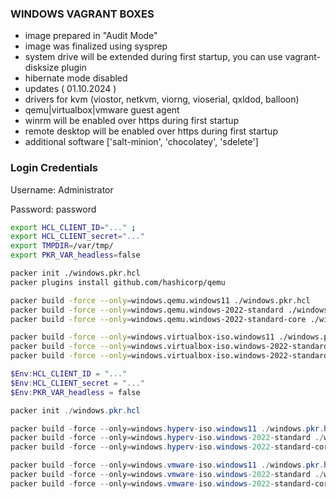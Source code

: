 ### WINDOWS VAGRANT BOXES

- image prepared in "Audit Mode"
- image was finalized using sysprep
- system drive will be extended during first startup, you can use vagrant-disksize plugin
- hibernate mode disabled
- updates ( 01.10.2024 )
- drivers for kvm (viostor, netkvm, viorng, vioserial, qxldod, balloon)
- qemu|virtualbox|vmware guest agent
- winrm will be enabled over https during first startup
- remote desktop will be enabled over https during first startup
- additional software ['salt-minion', 'chocolatey', 'sdelete']

### Login Credentials
Username: Administrator

Password: password


```bash
export HCL_CLIENT_ID="..." ; 
export HCL_CLIENT_secret="..."
export TMPDIR=/var/tmp/
export PKR_VAR_headless=false

packer init ./windows.pkr.hcl
packer plugins install github.com/hashicorp/qemu

packer build -force --only=windows.qemu.windows11 ./windows.pkr.hcl
packer build -force --only=windows.qemu.windows-2022-standard ./windows.pkr.hcl
packer build -force --only=windows.qemu.windows-2022-standard-core ./windows.pkr.hcl

packer build -force --only=windows.virtualbox-iso.windows11 ./windows.pkr.hcl
packer build -force --only=windows.virtualbox-iso.windows-2022-standard ./windows.pkr.hcl
packer build -force --only=windows.virtualbox-iso.windows-2022-standard-core ./windows.pkr.hcl
```

```powershell
$Env:HCL_CLIENT_ID = "..."
$Env:HCL_CLIENT_secret = "..."
$Env:PKR_VAR_headless = false

packer init ./windows.pkr.hcl

packer build -force --only=windows.hyperv-iso.windows11 ./windows.pkr.hcl
packer build -force --only=windows.hyperv-iso.windows-2022-standard ./windows.pkr.hcl
packer build -force --only=windows.hyperv-iso.windows-2022-standard-core ./windows.pkr.hcl

packer build -force --only=windows.vmware-iso.windows11 ./windows.pkr.hcl
packer build -force --only=windows.vmware-iso.windows-2022-standard ./windows.pkr.hcl
packer build -force --only=windows.vmware-iso.windows-2022-standard-core ./windows.pkr.hcl
```
